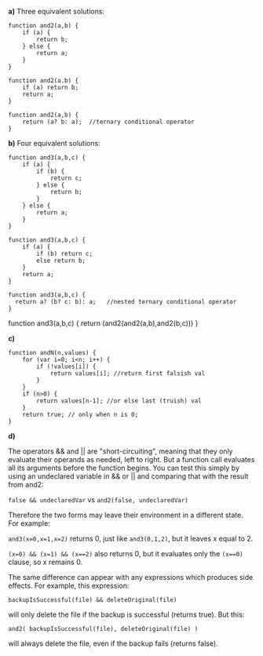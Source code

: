 **a)**
Three equivalent solutions:
```
function and2(a,b) {
	if (a) {
		return b;
	} else {
		return a;
	}
}

function and2(a.b) {
	if (a) return b;
	return a;
}

function and2(a,b) {
	return (a? b: a);  //ternary conditional operator
}
```

**b)**
Four equivalent solutions:
```
function and3(a,b,c) {
	if (a) {
		if (b) {
			return c;
		} else {
			return b;
		}
	} else {
		return a;
	}
}

function and3(a,b,c) {
	if (a) {
		if (b) return c;
		else return b;
	}
	return a;
}

function and3(a,b,c) {
  return a? (b? c: b): a;   //nested ternary conditional operator
}
```

function and3(a,b,c) {
  return (and2(and2(a,b),and2(b,c)))
}

**c)**
```
function andN(n,values) {
  	for (var i=0; i<n; i++) {
    	if (!values[i]) {
			return values[i]; //return first falsish val
		}
  	}
  	if (n>0) {
    	return values[n-1]; //or else last (truish) val
    }
    return true; // only when n is 0;
}
```

**d)**

The operators && and || are "short-circuiting", meaning that they only evaluate their operands as needed, left to right.  But a function call evaluates all its arguments before the function begins.  You can test this simply by using an undeclared variable in && or || and comparing that with the result from and2:

`false && undeclaredVar` vs `and2(false, undeclaredVar)`

Therefore the two forms may leave their environment in a different state.
For example:

`and3(x=0,x=1,x=2)` returns 0, just like `and3(0,1,2)`, but it leaves x equal to 2.

`(x=0) && (x=1) && (x==2)` also returns 0, but it evaluates only the `(x==0)` clause, so x remains 0.

The same difference can appear with any expressions which produces side effects.  For example, this expression:

`backupIsSuccessful(file) && deleteOriginal(file)`

will only delete the file if the backup is successful (returns true).  But this:

`and2( backupIsSuccessful(file), deleteOriginal(file) )`

will always delete the file, even if the backup fails (returns false).

